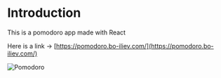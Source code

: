 # Introduction

This is a pomodoro app made with React

Here is a link -> [https://pomodoro.bo-iliev.com/](https://pomodoro.bo-iliev.com/)

![Pomodoro](https://imgur.com/OCNbTk3.png)
